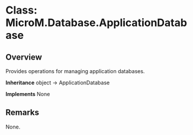 # Class: MicroM.Database.ApplicationDatabase
## Overview
Provides operations for managing application databases.

**Inheritance**
object -> ApplicationDatabase

**Implements**
None

## Remarks
None.

